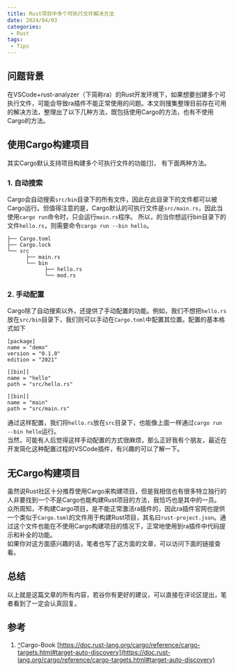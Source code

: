 ```yaml
---
title: Rust项目中多个可执行文件解决方法
date: 2024/04/03
categories:
 - Rust
tags:
 - Tips
---
```


## 问题背景
在VSCode+rust-analyzer（下简称ra）的Rust开发环境下，如果想要创建多个可执行文件，可能会导致ra插件不能正常使用的问题。本文则搜集整理目前存在可用的解决方法，整理出了以下几种方法，既包括使用Cargo的方法，也有不使用Cargo的方法。
## 使用Cargo构建项目
其实Cargo默认支持项目构建多个可执行文件的功能[[1]](https://zhuanlan.zhihu.com/p/655822067#ref_1)， 有下面两种方法。
### 1. 自动搜索
Cargo会自动搜索`src/bin`目录下的所有文件，因此在此目录下的文件都可以被Cargo运行。但值得注意的是，Cargo默认的可执行文件是`src/main.rs`，因此当使用`cargo run`命令时，只会运行`main.rs`程序。 所以，的当你想运行bin目录下的文件`hello.rs`，则需要命令`cargo run --bin hello`。
```
├── Cargo.toml
├── Cargo.lock
└── src
      ├── main.rs
      └── bin
            ├── hello.rs
            └── mod.rs
```
### 2. 手动配置
Cargo除了自动搜索以外，还提供了手动配置的功能。例如，我们不想把`hello.rs`放在`src/bin`目录下，我们则可以手动在`Cargo.toml`中配置其位置。配置的基本格式如下
```
[package]
name = "demo"
version = "0.1.0"
edition = "2021"

[[bin]]
name = "hello"
path = "src/hello.rs"

[[bin]]
name = "main"
path = "src/main.rs"
```
通过这样配置，我们将`hello.rs`放在`src`目录下，也能像上面一样通过`cargo run --bin hello`运行。<br />当然，可能有人后觉得这样手动配置的方式很麻烦，那么正好我有个朋友，最近在开发简化这种配置过程的VSCode插件，有兴趣的可以了解一下。
## 无Cargo构建项目
虽然说Rust社区十分推荐使用Cargo来构建项目，但是我相信也有很多特立独行的人非要找到一个不是Cargo也能构建Rust项目的方法，我恰巧也是其中的一员。<br />众所周知，不构建Cargo项目，是不能正常激活ra插件的，因此ra插件官网也提供一个类似于`Cargo.toml`的文件用于构建Rust项目，其名曰`rust-project.json`。通过这个文件也能在不使用Cargo构建项目的情况下，正常地使用到ra插件中代码提示和补全的功能。<br />如果你对这方面感兴趣的话，笔者也写了这方面的文章，可以访问下面的链接查看。
## 总结
以上就是这篇文章的所有内容，若谷你有更好的建议，可以直接在评论区提出，笔者看到了一定会认真回复。
## 参考

1. [^](https://zhuanlan.zhihu.com/p/655822067#ref_1_0)Cargo-Book [https://doc.rust-lang.org/cargo/reference/cargo-targets.html#target-auto-discovery](https://doc.rust-lang.org/cargo/reference/cargo-targets.html#target-auto-discovery)
